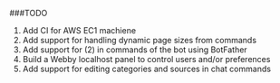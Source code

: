 ###TODO
1. Add CI for AWS EC1 machiene
2. Add support for handling dynamic page sizes from commands
3. Add support for (2) in commands of the bot using BotFather
4. Build a Webby localhost panel to control users and/or preferences
5. Add support for editing categories and sources in chat commands